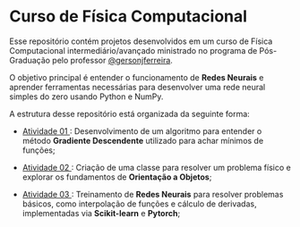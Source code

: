 # Curso de Física Computacional

Esse repositório contém projetos desenvolvidos em um curso de Física Computacional intermediário/avançado ministrado no programa de Pós-Graduação pelo professor [@gersonjferreira](https://github.com/gersonjferreira).

O objetivo principal é entender o funcionamento de **Redes Neurais** e aprender ferramentas necessárias para desenvolver uma rede neural simples do zero usando Python e NumPy.

A estrutura desse repositório está organizada da seguinte forma:

* [Atividade 01 ](Atividade-1) : Desenvolvimento de um algoritmo para entender o método **Gradiente Descendente** utilizado para achar mínimos de funções;

* [Atividade 02 ](Atividade-2) : Criação de uma classe para resolver um problema físico e explorar os fundamentos de **Orientação a Objetos**;

* [Atividade 03 ](Atividade-3) : Treinamento de **Redes Neurais** para resolver problemas básicos, como interpolação de funções e cálculo de derivadas, implementadas via **Scikit-learn** e **Pytorch**;
